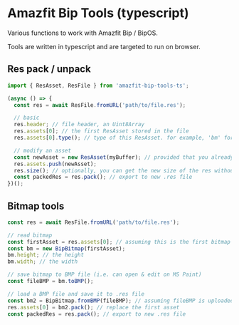 # Amazfit Bip Tools (typescript)

Various functions to work with Amazfit Bip / BipOS.

Tools are written in typescript and are targeted to run on browser.

## Res pack / unpack

```ts
import { ResAsset, ResFile } from 'amazfit-bip-tools-ts';

(async () => {
  const res = await ResFile.fromURL('path/to/file.res');

  // basic
  res.header; // file header, an Uint8Array
  res.assets[0]; // the first ResAsset stored in the file
  res.assets[0].type(); // type of this ResAsset. for example, 'bm' for Bitmap, 'elf' for BipOS executable

  // modify an asset
  const newAsset = new ResAsset(myBuffer); // provided that you already have a buffer
  res.assets.push(newAsset);
  res.size(); // optionally, you can get the new size of the res without calling pack()
  const packedRes = res.pack(); // export to new .res file
})();
```

## Bitmap tools

```ts
const res = await ResFile.fromURL('path/to/file.res');

// read bitmap
const firstAsset = res.assets[0]; // assuming this is the first bitmap
const bm = new BipBitmap(firstAsset);
bm.height; // the height
bm.width; // the width

// save bitmap to BMP file (i.e. can open & edit on MS Paint)
const fileBMP = bm.toBMP();

// load a BMP file and save it to .res file
const bm2 = BipBitmap.fromBMP(fileBMP); // assuming fileBMP is uploaded by user
res.assets[0] = bm2.pack(); // replace the first asset
const packedRes = res.pack(); // export to new .res file
```
